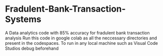 # Fradulent-Bank-Transaction-Systems
A Data analytics code with 85% accuracy for fradulent bank transaction analysis
Run this code in google colab as all the neccessary directories and present in the codespaces. To run in any local machine such as Visual Code Studios debug beforehand
